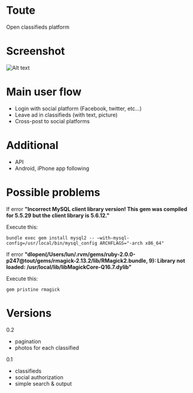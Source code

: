 Toute
====
Open classifieds platform

Screenshot
====
![Alt text](https://www.monosnap.com/image/c1tpioVA3npCcPOYo2KP9SriC.png)

Main user flow
====
- Login with social platform  (Facebook, twitter, etc...)
- Leave ad in classifieds (with text, picture)
- Cross-post to social platforms

Additional
===
- API
- Android, iPhone app following

Possible problems
====
If error __"Incorrect MySQL client library version! This gem was compiled for 5.5.29 but the client library is 5.6.12."__

Execute this:

    bundle exec gem install mysql2 -- –with-mysql-config=/usr/local/bin/mysql_config ARCHFLAGS="-arch x86_64"

If error __"dlopen(/Users/lun/.rvm/gems/ruby-2.0.0-p247@tout/gems/rmagick-2.13.2/lib/RMagick2.bundle, 9): Library not loaded: /usr/local/lib/libMagickCore-Q16.7.dylib"__ 

Execute this:

    gem pristine rmagick

Versions
====
0.2
- pagination
- photos for each classified

0.1
- classifieds
- social authorization
- simple search & output